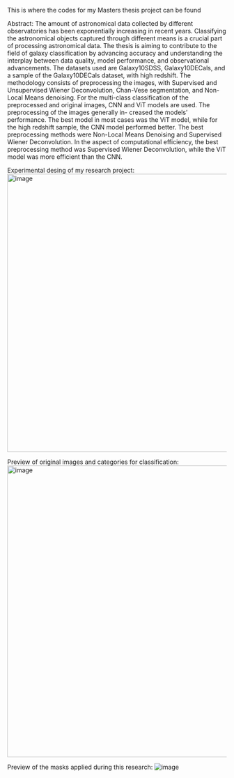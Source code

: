 This is where the codes for my Masters thesis project can be found

Abstract: The amount of astronomical data collected by different observatories 
has been exponentially increasing in recent years. Classifying the astronomical objects 
captured through different means is a crucial part of processing astronomical data. 
The thesis is aiming to contribute to the field of galaxy classification by advancing accuracy 
and understanding the interplay between data quality, model performance, 
and observational advancements. 
The datasets used are Galaxy10SDSS, Galaxy10DECals, and a sample of the Galaxy10DECals dataset, 
with high redshift. The methodology consists of preprocessing the images, 
with Supervised and Unsupervised Wiener Deconvolution, Chan-Vese segmentation, 
and Non-Local Means denoising. For the multi-class classification of the preprocessed 
and original images, CNN and ViT models are used. 
The preprocessing of the images generally in- creased the models’ performance. 
The best model in most cases was the ViT model, while for the high redshift sample, 
the CNN model performed better. The best preprocessing methods were 
Non-Local Means Denoising and Supervised Wiener Deconvolution. 
In the aspect of computational efficiency, 
the best preprocessing method was Supervised Wiener Deconvolution, 
while the ViT model was more efficient than the CNN.

Experimental desing of my research project:
<img width="639" alt="image" src="https://github.com/user-attachments/assets/711bed92-424d-4c25-a470-7cacd2ae0d58">

Preview of original images and categories for classification:
<img width="670" alt="image" src="https://github.com/user-attachments/assets/d6c1f716-1040-4b4e-8fa0-e003d503e0ca">

Preview of the masks applied during this research: 
![image](https://github.com/user-attachments/assets/7b0f3a4f-e910-474e-a372-778f032e6813)
